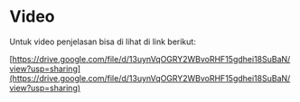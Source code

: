 
# Video

Untuk video penjelasan bisa di lihat di link berikut: 

[https://drive.google.com/file/d/13uynVqOGRY2WBvoRHF15gdhei18SuBaN/view?usp=sharing](https://drive.google.com/file/d/13uynVqOGRY2WBvoRHF15gdhei18SuBaN/view?usp=sharing)